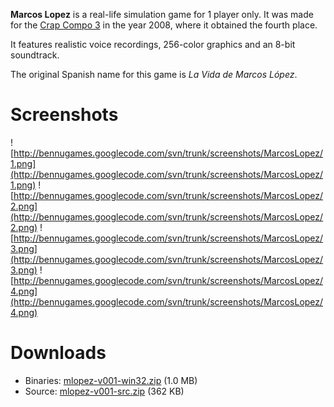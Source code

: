 **Marcos Lopez** is a real-life simulation game for 1 player only. It was made for the [Crap Compo 3](http://www.crapcompo.org/?page_id=8) in the year 2008, where it obtained the fourth place.

It features realistic voice recordings, 256-color graphics and an 8-bit soundtrack.

The original Spanish name for this game is _La Vida de Marcos López_.


# Screenshots #

![http://bennugames.googlecode.com/svn/trunk/screenshots/MarcosLopez/1.png](http://bennugames.googlecode.com/svn/trunk/screenshots/MarcosLopez/1.png) ![http://bennugames.googlecode.com/svn/trunk/screenshots/MarcosLopez/2.png](http://bennugames.googlecode.com/svn/trunk/screenshots/MarcosLopez/2.png) ![http://bennugames.googlecode.com/svn/trunk/screenshots/MarcosLopez/3.png](http://bennugames.googlecode.com/svn/trunk/screenshots/MarcosLopez/3.png) ![http://bennugames.googlecode.com/svn/trunk/screenshots/MarcosLopez/4.png](http://bennugames.googlecode.com/svn/trunk/screenshots/MarcosLopez/4.png)


# Downloads #

  * Binaries: [mlopez-v001-win32.zip](http://bennugames.googlecode.com/files/mlopez-v001-win32.zip) (1.0 MB)
  * Source: [mlopez-v001-src.zip](http://bennugames.googlecode.com/files/mlopez-v001-src.zip) (362 KB)
